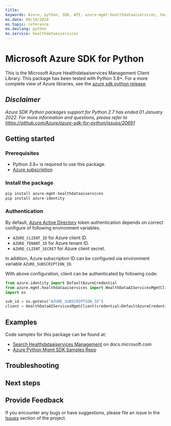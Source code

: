 ```yaml
---
title: 
keywords: Azure, python, SDK, API, azure-mgmt-healthdataaiservices, healthdataaiservices
ms.date: 09/19/2024
ms.topic: reference
ms.devlang: python
ms.service: healthdataaiservices
---
```

# Microsoft Azure SDK for Python

This is the Microsoft Azure Healthdataaiservices Management Client Library.
This package has been tested with Python 3.8+.
For a more complete view of Azure libraries, see the [azure sdk python release](https://aka.ms/azsdk/python/all).

## _Disclaimer_

_Azure SDK Python packages support for Python 2.7 has ended 01 January 2022. For more information and questions, please refer to https://github.com/Azure/azure-sdk-for-python/issues/20691_

## Getting started

### Prerequisites

- Python 3.8+ is required to use this package.
- [Azure subscription](https://azure.microsoft.com/free/)

### Install the package

```bash
pip install azure-mgmt-healthdataaiservices
pip install azure-identity
```

### Authentication

By default, [Azure Active Directory](https://aka.ms/awps/aad) token authentication depends on correct configure of following environment variables.

- `AZURE_CLIENT_ID` for Azure client ID.
- `AZURE_TENANT_ID` for Azure tenant ID.
- `AZURE_CLIENT_SECRET` for Azure client secret.

In addition, Azure subscription ID can be configured via environment variable `AZURE_SUBSCRIPTION_ID`.

With above configuration, client can be authenticated by following code:

```python
from azure.identity import DefaultAzureCredential
from azure.mgmt.healthdataaiservices import HealthDataAIServicesMgmtClient
import os

sub_id = os.getenv("AZURE_SUBSCRIPTION_ID")
client = HealthDataAIServicesMgmtClient(credential=DefaultAzureCredential(), subscription_id=sub_id)
```

## Examples

Code samples for this package can be found at:
- [Search Healthdataaiservices Management](/samples/browse/?languages=python&term=Getting%20started%20-%20Managing&terms=Getting%20started%20-%20Managing) on docs.microsoft.com
- [Azure Python Mgmt SDK Samples Repo](https://aka.ms/azsdk/python/mgmt/samples)


## Troubleshooting

## Next steps

## Provide Feedback

If you encounter any bugs or have suggestions, please file an issue in the
[Issues](https://github.com/Azure/azure-sdk-for-python/issues)
section of the project. 


